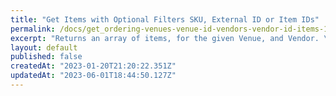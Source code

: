 ```yaml
---
title: "Get Items with Optional Filters SKU, External ID or Item IDs"
permalink: /docs/get_ordering-venues-venue-id-vendors-vendor-id-items-1
excerpt: "Returns an array of items, for the given Venue, and Vendor. \\\nThis endpoint can filter its response if the query string parameter 'ids' is present in the request. If the request doesn't contain any query string parameter, the response is not filtered. \\\nThis endpoint does not accept pagination parameters, and the result is not limited."
layout: default
published: false
createdAt: "2023-01-20T21:20:22.351Z"
updatedAt: "2023-06-01T18:44:50.127Z"
---
```

